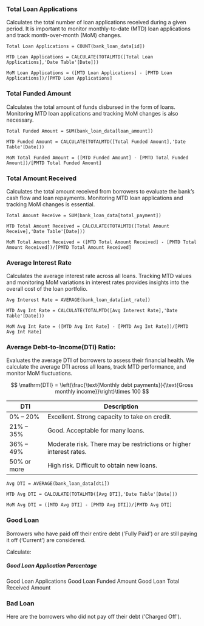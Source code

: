 ### Total Loan Applications
Calculates the total number of loan applications received during a given period. It is important to monitor monthly-to-date (MTD) loan applications and track month-over-month (MoM) changes.

```DAX
Total Loan Applications = COUNT(bank_loan_data[id])
```

```DAX
MTD Loan Applications = CALCULATE(TOTALMTD([Total Loan Applications],'Date Table'[Date]))
```

```DAX
MoM Loan Applications = ([MTD Loan Applications] - [PMTD Loan Applications])/[PMTD Loan Applications]
```

### Total Funded Amount
Calculates the total amount of funds disbursed in the form of loans. Monitoring MTD loan applications and tracking MoM changes is also necessary.

```DAX
Total Funded Amount = SUM(bank_loan_data[loan_amount])
```

```DAX
MTD Funded Amount = CALCULATE(TOTALMTD([Total Funded Amount],'Date Table'[Date]))
```

```DAX
MoM Total Funded Amount = ([MTD Funded Amount] - [PMTD Total Funded Amount])/[PMTD Total Funded Amount]
```

### Total Amount Received
Calculates the total amount received from borrowers to evaluate the bank’s cash flow and loan repayments. Monitoring MTD loan applications and tracking MoM changes is essential.

```DAX
Total Amount Receive = SUM(bank_loan_data[total_payment])
```

```DAX
MTD Total Amount Received = CALCULATE(TOTALMTD([Total Amount Receive],'Date Table'[Date]))
```

```DAX
MoM Total Amount Received = ([MTD Total Amount Received] - [PMTD Total Amount Received])/[PMTD Total Amount Received]
```

### Average Interest Rate
Calculates the average interest rate across all loans. Tracking MTD values and monitoring MoM variations in interest rates provides insights into the overall cost of the loan portfolio.

```DAX
Avg Interest Rate = AVERAGE(bank_loan_data[int_rate])
```

```DAX
MTD Avg Int Rate = CALCULATE(TOTALMTD([Avg Interest Rate],'Date Table'[Date]))
```

```DAX
MoM Avg Int Rate = ([MTD Avg Int Rate] - [PMTD Avg Int Rate])/[PMTD Avg Int Rate]
```

### Average Debt-to-Income(DTI) Ratio: 
Evaluates the average DTI of borrowers to assess their financial health. We calculate the average DTI across all loans, track MTD performance, and monitor MoM fluctuations.

$$
\mathrm{DTI} = \left(\frac{\text{Monthly debt payments}}{\text{Gross monthly income}}\right)\times 100
$$

DTI  | Description
------------- | -------------
0% – 20%  |  Excellent. Strong capacity to take on credit.
21% – 35%  |  Good. Acceptable for many loans.
36% – 49%  |  Moderate risk. There may be restrictions or higher interest rates.
50% or more  |  High risk. Difficult to obtain new loans.

```DAX
Avg DTI = AVERAGE(bank_loan_data[dti])
```

```DAX
MTD Avg DTI = CALCULATE(TOTALMTD([Avg DTI],'Date Table'[Date]))
```

```DAX
MoM Avg DTI = ([MTD Avg DTI] - [PMTD Avg DTI])/[PMTD Avg DTI]
```

### Good Loan 
Borrowers who have paid off their entire debt ('Fully Paid') or are still paying it off (‘Current’) are considered.

Calculate: 

##### Good Loan Application Percentage
Good Loan Applications
Good Loan Funded Amount
Good Loan Total Received Amount




### Bad Loan 
Here are the borrowers who did not pay off their debt ('Charged Off'). 